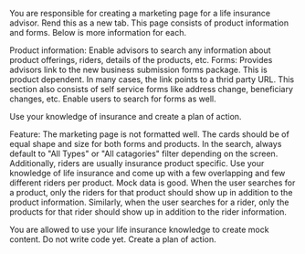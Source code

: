 You are responsible for creating a marketing page for a life insurance advisor. Rend this as a new tab. This page consists of product information and forms. Below is more information for each. 

Product information: Enable advisors to search any information about product offerings, riders, details of the products, etc.
Forms: Provides advisors link to the new business submission forms package. This is product dependent. In many cases, the link points to a thrid party URL. This section also consists of self service forms like address change, beneficiary changes, etc. Enable users to search for forms as well. 

Use your knowledge of insurance and create a plan of action.
 

Feature: The marketing page is not formatted well. The cards should be of equal shape and size for both forms and products. In the search, always default to "All Types" or "All catagories" filter depending on the screen. Additionally, riders are usually insurance product specific. Use your knowledge of life insurance and come up with a few overlapping and few different riders per product. Mock data is good. When the user searches for a product, only the riders for that product should show up in addition to the product information. Similarly, when the user searches for a rider, only the products for that rider should show up in addition to the rider information. 

You are allowed to use your life insurance knowledge to create mock content. Do not write code yet. Create a plan of action.